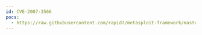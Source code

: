 ```yaml
---
id: CVE-2007-3566
pocs:
  - https://raw.githubusercontent.com/rapid7/metasploit-framework/master/modules/exploits/windows/misc/borland_interbase.rb
---
```

